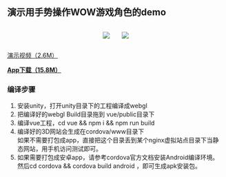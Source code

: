 ## 演示用手势操作WOW游戏角色的demo


<div style="display:flex;flex-wrap: wrap;align-items: center;justify-content: center;">
    <img style="margin:1.0em;" src="https://github.com/novice79/gesture_game/releases/download/v1.0-gg/gg.gif"></img>
    <img style="margin:1.0em;" src="https://github.com/novice79/gesture_game/releases/download/v1.0-gg/Screenshot_20191031-220744.jpg" />
</div>

[演示视频（2.6M）](https://github.com/novice79/gesture_game/releases/download/v1.0-gg/gg.mp4)

**[App下载（15.8M）](https://github.com/novice79/gesture_game/releases/download/v1.0-gg/gg.apk)**

### 编译步骤
1. 安装unity，打开unity目录下的工程编译成webgl
2. 把编译好的webgl Build目录拖到 vue/public目录下
3. 编译vue工程，cd vue && npm i && npm run build
4. 编译好的3D网站会生成在cordova/www目录下   
如果不需要打包成app，直接把这个目录丢到某个nginx虚拟站点目录下当静态网站，用手机访问测试即可。
5. 如果需要打包成安卓app，请参考cordova官方文档安装Android编译环境。  
然后cd cordova && cordova build android ，即可生成apk安装包。
